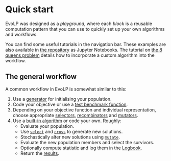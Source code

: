 # Quick start

EvoLP was designed as a _playground_, where each _block_ is a reusable computation pattern that you can use to quickly set up your own algorithms and workflows.

You can find some useful tutorials in the navigation bar. These examples are also available in [the repository](https://github.com/ntnu-ai-lab/EvoLP/tree/master/examples) as Jupyter Notebooks.
The tutorial on [the 8 queens problem](../tuto/8_queen.md) details how to incorporate a custom algorithm into the workflow.

## The general  workflow

A common workflow in EvoLP is somewhat similar to this:

1. Use a [generator](generators.md) for initialising your population.
2. Code your objective or use a [test benchmark function](benchmarks.md).
3. Depending on your objective function and individual representation, choose appropriate [selectors](selection.md), [recombinators](cross.md) and [mutators](mutation.md).
4. Use a [built-in algorithm](algorithms.md) or code your own. Roughly:
    - Evaluate your population.
    - Use [`select`](@ref) and [`cross`](@ref) to generate new solutions.
    - Stochastically alter new solutions using [`mutate`](@ref).
    - Evaluate the new population members and select the survivors.
    - Optionally compute statistic and log them in the [Logbook](logbook.md).
    - Return the [results](results.md).
